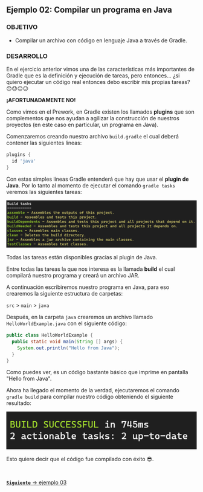 ## Ejemplo 02: Compilar un programa en Java

### OBJETIVO

- Compilar un archivo con código en lenguaje Java a través de Gradle.

### DESARROLLO

En el ejercicio anterior vimos una de las características más importantes de Gradle que es la definición y ejecución de tareas, pero entonces... ¿si quiero ejecutar un código real entonces debo escribir mis propias tareas? 😯😓😔😕 

**¡AFORTUNADAMENTE NO!**

Como vimos en el Prework, en Gradle existen los llamados **plugins** que son complementos que nos ayudan a agilizar la construcción de nuestros proyectos (en este caso en particular, un programa en Java).

Comenzaremos creando nuestro archivo `build.gradle` el cual deberá contener las siguientes lineas:

```groovy
plugins {
  id 'java'
}
```

Con estas simples líneas Gradle entenderá que hay que usar el **plugin de Java**. Por lo tanto al momento de ejecutar el comando `gradle tasks` veremos las siguientes tareas:

![](img/ejercicio-02-tasks.png)

Todas las tareas están disponibles gracias al plugin de Java.

Entre todas las tareas la que nos interesa es la llamada **build** el cual compilará nuestro programa y creará un archivo JAR.

A continuación escribiremos nuestro programa en Java, para eso crearemos la siguiente estructura de carpetas:

`src` > `main` > `java`

Después, en la carpeta `java` crearemos un archivo llamado `HelloWorldExample.java` con el siguiente código:

```java
public class HelloWorldExample {
  public static void main(String [] args) {
    System.out.println("Hello from Java");
  }
}
```

Como puedes ver, es un código bastante básico que imprime en pantalla "Hello from Java".

Ahora ha llegado el momento de la verdad, ejecutaremos el comando `gradle build` para compilar nuestro código obteniendo el siguiente resultado:

![](img/ejercicio-02-build.png)

Esto quiere decir que el código fue compilado con éxito 😎.

<br>

[**`Siguiente`** -> ejemplo 03](../Ejemplo-03/)